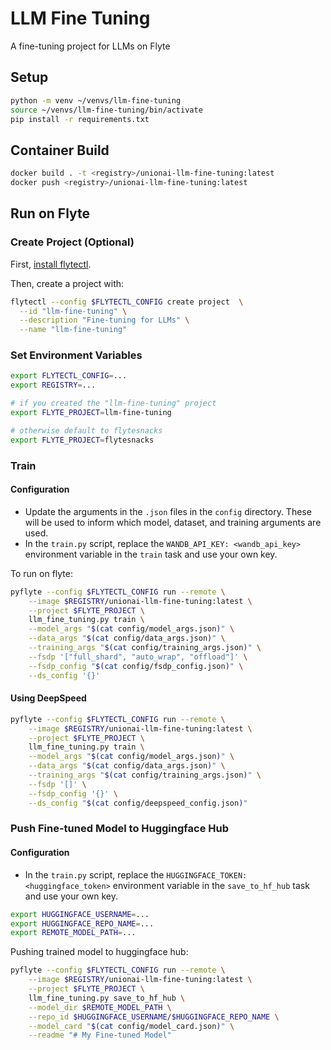 # LLM Fine Tuning

A fine-tuning project for LLMs on Flyte


## Setup

```bash
python -m venv ~/venvs/llm-fine-tuning
source ~/venvs/llm-fine-tuning/bin/activate
pip install -r requirements.txt
```

## Container Build

```bash
docker build . -t <registry>/unionai-llm-fine-tuning:latest
docker push <registry>/unionai-llm-fine-tuning:latest
```

## Run on Flyte

### Create Project (Optional)

First, [install flytectl](https://docs.flyte.org/projects/flytectl/en/latest/).

Then, create a project with:

```bash
flytectl --config $FLYTECTL_CONFIG create project  \
  --id "llm-fine-tuning" \
  --description "Fine-tuning for LLMs" \
  --name "llm-fine-tuning"
```

### Set Environment Variables

```bash
export FLYTECTL_CONFIG=...
export REGISTRY=...

# if you created the "llm-fine-tuning" project
export FLYTE_PROJECT=llm-fine-tuning

# otherwise default to flytesnacks
export FLYTE_PROJECT=flytesnacks
```

### Train

#### Configuration

- Update the arguments in the `.json` files in the `config` directory. These
  will be used to inform which model, dataset, and training arguments are used.
- In the `train.py` script, replace the `WANDB_API_KEY: <wandb_api_key>`
  environment variable in the `train` task and use your own key.

To run on flyte:

```bash
pyflyte --config $FLYTECTL_CONFIG run --remote \
    --image $REGISTRY/unionai-llm-fine-tuning:latest \
    --project $FLYTE_PROJECT \
    llm_fine_tuning.py train \
    --model_args "$(cat config/model_args.json)" \
    --data_args "$(cat config/data_args.json)" \
    --training_args "$(cat config/training_args.json)" \
    --fsdp '["full_shard", "auto_wrap", "offload"]' \
    --fsdp_config "$(cat config/fsdp_config.json)" \
    --ds_config '{}'
```

#### Using DeepSpeed

```bash
pyflyte --config $FLYTECTL_CONFIG run --remote \
    --image $REGISTRY/unionai-llm-fine-tuning:latest \
    --project $FLYTE_PROJECT \
    llm_fine_tuning.py train \
    --model_args "$(cat config/model_args.json)" \
    --data_args "$(cat config/data_args.json)" \
    --training_args "$(cat config/training_args.json)" \
    --fsdp '[]' \
    --fsdp_config '{}' \
    --ds_config "$(cat config/deepspeed_config.json)"
```

### Push Fine-tuned Model to Huggingface Hub

#### Configuration

- In the `train.py` script, replace the `HUGGINGFACE_TOKEN: <huggingface_token>`
  environment variable in the `save_to_hf_hub` task and use your own key.

```bash
export HUGGINGFACE_USERNAME=...
export HUGGINGFACE_REPO_NAME=...
export REMOTE_MODEL_PATH=...
```

Pushing trained model to huggingface hub:

```bash
pyflyte --config $FLYTECTL_CONFIG run --remote \
    --image $REGISTRY/unionai-llm-fine-tuning:latest \
    --project $FLYTE_PROJECT \
    llm_fine_tuning.py save_to_hf_hub \
    --model_dir $REMOTE_MODEL_PATH \
    --repo_id $HUGGINGFACE_USERNAME/$HUGGINGFACE_REPO_NAME \
    --model_card "$(cat config/model_card.json)" \
    --readme "# My Fine-tuned Model"
```
